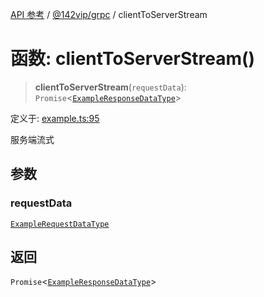 [API 参考](../../../index.md) / [@142vip/grpc](../index.md) / clientToServerStream

# 函数: clientToServerStream()

> **clientToServerStream**(`requestData`): `Promise`\<[`ExampleResponseDataType`](../interfaces/ExampleResponseDataType.md)\>

定义于: [example.ts:95](https://github.com/142vip/core-x/blob/7cfc2fa6b24172631d6526590fc6ea4be89357c6/packages/grpc/src/example.ts#L95)

服务端流式

## 参数

### requestData

[`ExampleRequestDataType`](../interfaces/ExampleRequestDataType.md)

## 返回

`Promise`\<[`ExampleResponseDataType`](../interfaces/ExampleResponseDataType.md)\>
